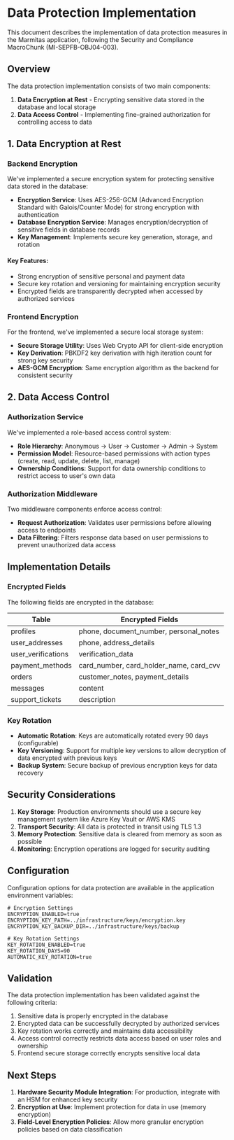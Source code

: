 # Data Protection Implementation

This document describes the implementation of data protection measures in the Marmitas application, following the Security and Compliance MacroChunk (MI-SEPFB-OBJ04-003).

## Overview

The data protection implementation consists of two main components:

1. **Data Encryption at Rest** - Encrypting sensitive data stored in the database and local storage
2. **Data Access Control** - Implementing fine-grained authorization for controlling access to data

## 1. Data Encryption at Rest

### Backend Encryption

We've implemented a secure encryption system for protecting sensitive data stored in the database:

- **Encryption Service**: Uses AES-256-GCM (Advanced Encryption Standard with Galois/Counter Mode) for strong encryption with authentication
- **Database Encryption Service**: Manages encryption/decryption of sensitive fields in database records
- **Key Management**: Implements secure key generation, storage, and rotation

#### Key Features:

- Strong encryption of sensitive personal and payment data
- Secure key rotation and versioning for maintaining encryption security
- Encrypted fields are transparently decrypted when accessed by authorized services

### Frontend Encryption

For the frontend, we've implemented a secure local storage system:

- **Secure Storage Utility**: Uses Web Crypto API for client-side encryption
- **Key Derivation**: PBKDF2 key derivation with high iteration count for strong key security
- **AES-GCM Encryption**: Same encryption algorithm as the backend for consistent security

## 2. Data Access Control

### Authorization Service

We've implemented a role-based access control system:

- **Role Hierarchy**: Anonymous → User → Customer → Admin → System
- **Permission Model**: Resource-based permissions with action types (create, read, update, delete, list, manage)
- **Ownership Conditions**: Support for data ownership conditions to restrict access to user's own data

### Authorization Middleware

Two middleware components enforce access control:

- **Request Authorization**: Validates user permissions before allowing access to endpoints
- **Data Filtering**: Filters response data based on user permissions to prevent unauthorized data access

## Implementation Details

### Encrypted Fields

The following fields are encrypted in the database:

| Table | Encrypted Fields |
|-------|-----------------|
| profiles | phone, document_number, personal_notes |
| user_addresses | phone, address_details |
| user_verifications | verification_data |
| payment_methods | card_number, card_holder_name, card_cvv |
| orders | customer_notes, payment_details |
| messages | content |
| support_tickets | description |

### Key Rotation

- **Automatic Rotation**: Keys are automatically rotated every 90 days (configurable)
- **Key Versioning**: Support for multiple key versions to allow decryption of data encrypted with previous keys
- **Backup System**: Secure backup of previous encryption keys for data recovery

## Security Considerations

1. **Key Storage**: Production environments should use a secure key management system like Azure Key Vault or AWS KMS
2. **Transport Security**: All data is protected in transit using TLS 1.3
3. **Memory Protection**: Sensitive data is cleared from memory as soon as possible
4. **Monitoring**: Encryption operations are logged for security auditing

## Configuration

Configuration options for data protection are available in the application environment variables:

```
# Encryption Settings
ENCRYPTION_ENABLED=true
ENCRYPTION_KEY_PATH=../infrastructure/keys/encryption.key
ENCRYPTION_KEY_BACKUP_DIR=../infrastructure/keys/backup

# Key Rotation Settings
KEY_ROTATION_ENABLED=true
KEY_ROTATION_DAYS=90
AUTOMATIC_KEY_ROTATION=true
```

## Validation

The data protection implementation has been validated against the following criteria:

1. Sensitive data is properly encrypted in the database
2. Encrypted data can be successfully decrypted by authorized services
3. Key rotation works correctly and maintains data accessibility
4. Access control correctly restricts data access based on user roles and ownership
5. Frontend secure storage correctly encrypts sensitive local data

## Next Steps

1. **Hardware Security Module Integration**: For production, integrate with an HSM for enhanced key security
2. **Encryption at Use**: Implement protection for data in use (memory encryption)
3. **Field-Level Encryption Policies**: Allow more granular encryption policies based on data classification 